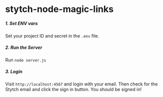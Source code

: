 # stytch-node-magic-links

##### 1. Set ENV vars
Set your project ID and secret in the `.env` file.

##### 2. Run the Server

Run `node server.js`

##### 3. Login

Visit `http://localhost:4567` and login with your email.
Then check for the Stytch email and click the sign in button.
You should be signed in!
